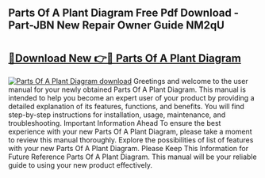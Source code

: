 ## Parts Of A Plant Diagram Free Pdf Download - Part-JBN New Repair Owner Guide NM2qU

# <h2><a href="http://dfl0rhn.blite.top/?on=Parts+Of+A+Plant+Diagram">🔗Download New 👉🔴 Parts Of A Plant Diagram</a></h2>

[![Parts Of A Plant Diagram download](https://i.imgur.com/lujVjoI.png)](http://dfl0rhn.blite.top/?on=Parts+Of+A+Plant+Diagram)
Greetings and welcome to the user manual for your newly obtained Parts Of A Plant Diagram. This manual is intended to help you become an expert user of your product by providing a detailed explanation of its features, functions, and benefits. You will find step-by-step instructions for installation, usage, maintenance, and troubleshooting. Important Information Ahead To ensure the best experience with your new Parts Of A Plant Diagram, please take a moment to review this manual thoroughly. Explore the possibilities of list of features with your new Parts Of A Plant Diagram. Please Keep This Information for Future Reference Parts Of A Plant Diagram. This manual will be your reliable guide to using your new product effectively.
